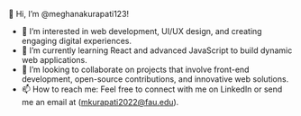 👋 Hi, I’m @meghanakurapati123!  
- 👀 I’m interested in web development, UI/UX design, and creating engaging digital experiences.  
- 🌱 I’m currently learning React and advanced JavaScript to build dynamic web applications.  
- 💞️ I’m looking to collaborate on projects that involve front-end development, open-source contributions, and innovative web solutions.  
- 📫 How to reach me: Feel free to connect with me on LinkedIn or send me an email at (mkurapati2022@fau.edu).

<!---
meghanakurapati123/meghanakurapati123 is a ✨ special ✨ repository because its `README.md` (this file) appears on your GitHub profile.
You can click the Preview link to take a look at your changes.
--->
